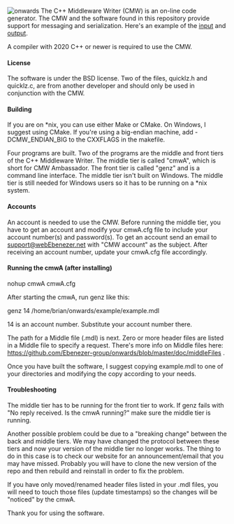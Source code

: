 ![onwards](https://github.com/Ebenezer-group/onwards/actions/workflows/main.yml/badge.svg)
The C++ Middleware Writer (CMW) is an on-line code generator.
The CMW and the software found in this repository provide
support for messaging and serialization.  Here's an example
of the [input](https://github.com/Ebenezer-group/onwards/blob/master/example/example.mdl)
and [output](https://github.com/Ebenezer-group/onwards/blob/master/example/example.mdl.hh).

A compiler with 2020 C++ or newer is required to use the CMW.

#### License
The software is under the BSD license.  Two of the files,
quicklz.h and quicklz.c, are from another developer and
should only be used in conjunction with the CMW.

#### Building
If you are on \*nix, you can use either Make or CMake.
On Windows, I suggest using CMake.  If you're using a
big-endian machine, add -DCMW_ENDIAN_BIG to the CXXFLAGS
in the makefile.

Four programs are built.  Two of the programs are the middle
and front tiers of the C++ Middleware Writer.  The middle tier
is called "cmwA", which is short for CMW Ambassador.  The
front tier is called "genz" and is a command line interface.
The middle tier isn't built on Windows.  The middle tier is
still needed for Windows users so it has to be running on a
\*nix system.

#### Accounts
An account is needed to use the CMW.  Before running the
middle tier, you have to get an account and modify your
cmwA.cfg file to include your account number(s) and
password(s).  To get an account send an email to
support@webEbenezer.net with "CMW account" as the subject.
After receiving an account number, update your cmwA.cfg
file accordingly.


#### Running the cmwA (after installing)

nohup cmwA cmwA.cfg

After starting the cmwA, run genz like this:

genz 14 /home/brian/onwards/example/example.mdl

14 is an account number.  Substitute your account number there.

The path for a Middle file (.mdl) is next.  Zero or more header
files are listed in a Middle file to specify a request.  There's
more info on Middle files here:
https://github.com/Ebenezer-group/onwards/blob/master/doc/middleFiles
.

Once you have built the software, I suggest copying example.mdl
to one of your directories and modifying the copy according to
your needs.


#### Troubleshooting
The middle tier has to be running for the front tier to work.
If genz fails with "No reply received.  Is the cmwA running?"
make sure the middle tier is running.

Another possible problem could be due to a "breaking change"
between the back and middle tiers.  We may have changed the
protocol between these tiers and now your version of the
middle tier no longer works.  The thing to do in this case
is to check our website for an announcement/email that you
may have missed.  Probably you will have to clone the new
version of the repo and then rebuild and reinstall in order
to fix the problem.

If you have only moved/renamed header files listed in your
.mdl files, you will need to touch those files (update
timestamps) so the changes will be "noticed" by the cmwA.


Thank you for using the software.
